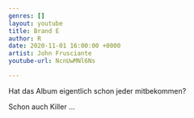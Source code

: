 ```yaml
---
genres: []
layout: youtube
title: Brand E
author: R
date: 2020-11-01 16:00:00 +0000
artist: John Frusciante
youtube-url: NcnUwMNl6Ns

---
```

Hat das Album eigentlich schon jeder mitbekommen? 

  
  
Schon auch Killer ...